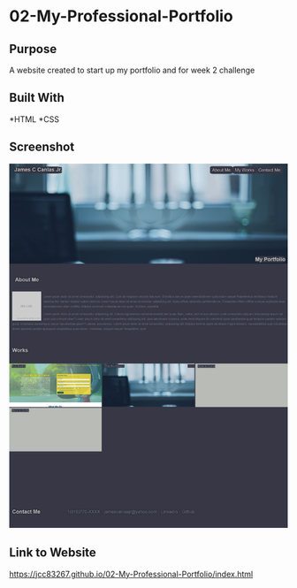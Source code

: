 # 02-My-Professional-Portfolio
## Purpose
A website created to start up my portfolio and for week 2 challenge

## Built With
*HTML
*CSS

## Screenshot
![screenshot of my portfolio](.\assets\images\screenshot.png)

## Link to Website
https://jcc83267.github.io/02-My-Professional-Portfolio/index.html
